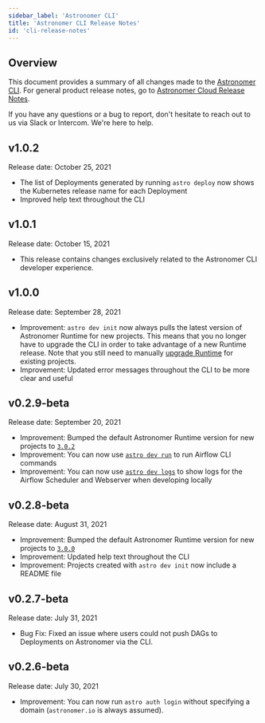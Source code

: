 ```yaml
---
sidebar_label: 'Astronomer CLI'
title: 'Astronomer CLI Release Notes'
id: 'cli-release-notes'
---
```


## Overview

This document provides a summary of all changes made to the [Astronomer CLI](install-cli). For general product release notes, go to [Astronomer Cloud Release Notes](release-notes).

If you have any questions or a bug to report, don't hesitate to reach out to us via Slack or Intercom. We're here to help.

## v1.0.2

Release date: October 25, 2021

- The list of Deployments generated by running `astro deploy` now shows the Kubernetes release name for each Deployment
- Improved help text throughout the CLI

## v1.0.1

Release date: October 15, 2021

- This release contains changes exclusively related to the Astronomer CLI developer experience.

## v1.0.0

Release date: September 28, 2021

- Improvement: `astro dev init` now always pulls the latest version of Astronomer Runtime for new projects. This means that you no longer have to upgrade the CLI in order to take advantage of a new Runtime release. Note that you still need to manually [upgrade Runtime](upgrade-runtime) for existing projects.
- Improvement: Updated error messages throughout the CLI to be more clear and useful

## v0.2.9-beta

Release date: September 20, 2021

- Improvement: Bumped the default Astronomer Runtime version for new projects to [`3.0.2`](runtime-release-notes#astronomer-runtime-302)
- Improvement: You can now use [`astro dev run`](https://www.astronomer.io/docs/cloud/stable/resources/cli-reference#astro-dev-run) to run Airflow CLI commands
- Improvement: You can now use [`astro dev logs`](https://www.astronomer.io/docs/cloud/stable/resources/cli-reference#astro-dev-logs) to show logs for the Airflow Scheduler and Webserver when developing locally

## v0.2.8-beta

Release date: August 31, 2021

- Improvement: Bumped the default Astronomer Runtime version for new projects to [`3.0.0`](runtime-release-notes#astronomer-runtime-300)
- Improvement: Updated help text throughout the CLI
- Improvement: Projects created with `astro dev init` now include a README file

## v0.2.7-beta

Release date: July 31, 2021

- Bug Fix: Fixed an issue where users could not push DAGs to Deployments on Astronomer via the CLI.

## v0.2.6-beta

Release date: July 30, 2021

- Improvement: You can now run `astro auth login` without specifying a domain (`astronomer.io` is always assumed).
